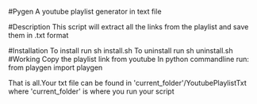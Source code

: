 #Pygen
A youtube playlist generator in text file

#Description
This script will extract all the links from the playlist and save them in .txt format

#Installation
  To install run
    sh install.sh
  To uninstall run
    sh uninstall.sh
#Working
    Copy the playlist link from youtube
    In python commandline run:       from playgen import playgen

  That is all.Your txt file can be found in 'current_folder'/YoutubePlaylistTxt where 'current_folder' is where you run        your script
